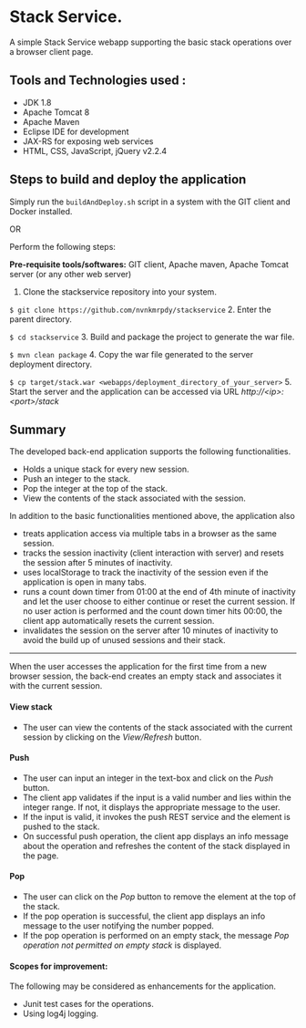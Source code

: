 # Stack Service.

A simple Stack Service webapp supporting the basic stack operations over a browser client page.


## Tools and Technologies used :
- JDK 1.8
- Apache Tomcat 8
- Apache Maven
- Eclipse IDE for development
- JAX-RS for exposing web services
- HTML, CSS, JavaScript, jQuery v2.2.4


## Steps to build and deploy the application
Simply run the `buildAndDeploy.sh` script in a system with the GIT client and Docker installed.

OR

Perform the following steps: 

__Pre-requisite tools/softwares:__ GIT client, Apache maven, Apache Tomcat server (or any other web server)

1. Clone the stackservice repository into your system.

  `$ git clone https://github.com/nvnkmrpdy/stackservice`
2. Enter the parent directory.

  `$ cd stackservice`
3. Build and package the project to generate the war file.

  `$ mvn clean package`
4. Copy the war file generated to the server deployment directory.

  `$ cp target/stack.war <webapps/deployment_directory_of_your_server>`
5. Start the server and the application can be accessed via URL _http://&lt;ip&gt;:&lt;port&gt;/stack_


## Summary

The developed back-end application supports the following functionalities.

- Holds a unique stack for every new session.
- Push an integer to the stack.
- Pop the integer at the top of the stack.
- View the contents of the stack associated with the session.

In addition to the basic functionalities mentioned above, the application also

- treats application access via multiple tabs in a browser as the same session.
- tracks the session inactivity (client interaction with server) and resets the session after 5 minutes of inactivity.
- uses localStorage to track the inactivity of the session even if the application is open in many tabs.
- runs a count down timer from 01:00 at the end of 4th minute of inactivity and let the user choose to either continue or reset the current session. If no user action is performed and the count down timer hits 00:00, the client app automatically resets the current session. 
- invalidates the session on the server after 10 minutes of inactivity to avoid the build up of unused sessions and their stack.
 

*********************************************************************************************************

When the user accesses the application for the first time from a new browser session, the back-end creates an empty stack and associates it with the current session.

#### View stack
- The user can view the contents of the stack associated with the current session by clicking on the _View/Refresh_ button.

#### Push
- The user can input an integer in the text-box and click on the _Push_ button.
- The client app validates if the input is a valid number and lies within the integer range. If not, it displays the appropriate message to the user.
- If the input is valid, it invokes the push REST service and the element is pushed to the stack.
- On successful push operation, the client app displays an info message about the operation and refreshes the content of the stack displayed in the page.

#### Pop
- The user can click on the _Pop_ button to remove the element at the top of the stack.
- If the pop operation is successful, the client app displays an info message to the user notifying the number popped.
- If the pop operation is performed on an empty stack, the message _Pop operation not permitted on empty stack_ is displayed.


#### Scopes for improvement:

The following may be considered as enhancements for the application.

- Junit test cases for the operations.
- Using log4j logging.
